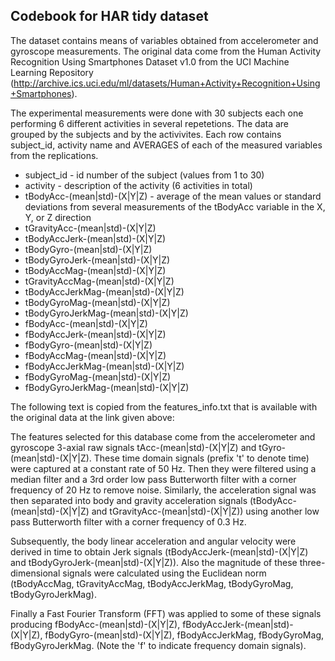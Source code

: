 ## Codebook for HAR tidy dataset
The dataset contains means of variables obtained from accelerometer and gyroscope measurements. The original data come from the Human Activity Recognition Using Smartphones Dataset v1.0 from the UCI Machine Learning Repository (http://archive.ics.uci.edu/ml/datasets/Human+Activity+Recognition+Using+Smartphones).

The experimental measurements were done with 30 subjects each one performing 6 different activities in several repetetions. The data are grouped by the subjects and by the activivites. Each row contains subject_id, activity name and AVERAGES of each of the measured variables from the replications. 

*	subject_id - id number of the subject (values from 1 to 30)
*	activity - description of the activity (6 activities in total)
*	tBodyAcc-(mean|std)-(X|Y|Z) - average of the mean values or standard deviations from several measurements of the tBodyAcc variable in the X, Y, or Z direction
*	tGravityAcc-(mean|std)-(X|Y|Z)
*	tBodyAccJerk-(mean|std)-(X|Y|Z)
*	tBodyGyro-(mean|std)-(X|Y|Z)
*	tBodyGyroJerk-(mean|std)-(X|Y|Z)
*	tBodyAccMag-(mean|std)-(X|Y|Z)
*	tGravityAccMag-(mean|std)-(X|Y|Z)
*	tBodyAccJerkMag-(mean|std)-(X|Y|Z)
*	tBodyGyroMag-(mean|std)-(X|Y|Z)
*	tBodyGyroJerkMag-(mean|std)-(X|Y|Z)
*	fBodyAcc-(mean|std)-(X|Y|Z)
*	fBodyAccJerk-(mean|std)-(X|Y|Z)
*	fBodyGyro-(mean|std)-(X|Y|Z)
*	fBodyAccMag-(mean|std)-(X|Y|Z)
*	fBodyAccJerkMag-(mean|std)-(X|Y|Z)
*	fBodyGyroMag-(mean|std)-(X|Y|Z)
*	fBodyGyroJerkMag-(mean|std)-(X|Y|Z)

The following text is copied from the features_info.txt that is available with the original data at the link given above:

The features selected for this database come from the accelerometer and gyroscope 3-axial raw signals tAcc-(mean|std)-(X|Y|Z) and tGyro-(mean|std)-(X|Y|Z). These time domain signals (prefix 't' to denote time) were captured at a constant rate of 50 Hz. Then they were filtered using a median filter and a 3rd order low pass Butterworth filter with a corner frequency of 20 Hz to remove noise. Similarly, the acceleration signal was then separated into body and gravity acceleration signals (tBodyAcc-(mean|std)-(X|Y|Z) and tGravityAcc-(mean|std)-(X|Y|Z)) using another low pass Butterworth filter with a corner frequency of 0.3 Hz. 

Subsequently, the body linear acceleration and angular velocity were derived in time to obtain Jerk signals (tBodyAccJerk-(mean|std)-(X|Y|Z) and tBodyGyroJerk-(mean|std)-(X|Y|Z)). Also the magnitude of these three-dimensional signals were calculated using the Euclidean norm (tBodyAccMag, tGravityAccMag, tBodyAccJerkMag, tBodyGyroMag, tBodyGyroJerkMag). 

Finally a Fast Fourier Transform (FFT) was applied to some of these signals producing fBodyAcc-(mean|std)-(X|Y|Z), fBodyAccJerk-(mean|std)-(X|Y|Z), fBodyGyro-(mean|std)-(X|Y|Z), fBodyAccJerkMag, fBodyGyroMag, fBodyGyroJerkMag. (Note the 'f' to indicate frequency domain signals). 